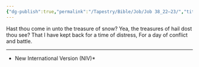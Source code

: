 ```yaml
---
{"dg-publish":true,"permalink":"/Tapestry/Bible/Job/Job 38_22–23/","title":"Job 38:22–23","hide":true,"tags":["bible-verse","bible-verse"],"dgHomeLink":true,"dgShowLocalGraph":true,"dgEnableSearch":true}
---
```



Hast thou come in unto the treasure of snow? Yea, the treasures of hail dost thou see?
That I have kept back for a time of distress, For a day of conflict and battle.

---
* New International Version (NIV)*